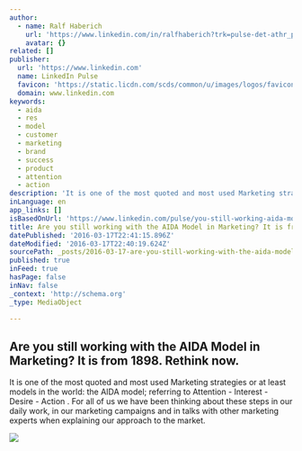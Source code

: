 ```yaml
---
author:
  - name: Ralf Haberich
    url: 'https://www.linkedin.com/in/ralfhaberich?trk=pulse-det-athr_prof-art_hdr'
    avatar: {}
related: []
publisher:
  url: 'https://www.linkedin.com'
  name: LinkedIn Pulse
  favicon: 'https://static.licdn.com/scds/common/u/images/logos/favicons/v1/favicon.ico'
  domain: www.linkedin.com
keywords:
  - aida
  - res
  - model
  - customer
  - marketing
  - brand
  - success
  - product
  - attention
  - action
description: 'It is one of the most quoted and most used Marketing strategies or at least models in the world: the AIDA model; referring to Attention - Interest - Desire - Action . For all of us we have been thinking about these steps in our daily work, in our marketing campaigns and in talks with other marketing experts when explaining our approach to the market.'
inLanguage: en
app_links: []
isBasedOnUrl: 'https://www.linkedin.com/pulse/you-still-working-aida-model-marketing-from-1898-rethink-haberich?trk=v-feed'
title: Are you still working with the AIDA Model in Marketing? It is from 1898. Rethink now.
datePublished: '2016-03-17T22:41:15.896Z'
dateModified: '2016-03-17T22:40:19.624Z'
sourcePath: _posts/2016-03-17-are-you-still-working-with-the-aida-model-in-marketing-it-i.md
published: true
inFeed: true
hasPage: false
inNav: false
_context: 'http://schema.org'
_type: MediaObject

---
```

<article style=""><h1>Are you still working with the AIDA Model in Marketing? It is from 1898. Rethink now.</h1><p>It is one of the most quoted and most used Marketing strategies or at least models in the world: the AIDA model; referring to Attention - Interest - Desire - Action . For all of us we have been thinking about these steps in our daily work, in our marketing campaigns and in talks with other marketing experts when explaining our approach to the market.</p><img src="https://media.licdn.com/mpr/mpr/AAEAAQAAAAAAAATtAAAAJDI1NjdiYmIxLTczNWEtNDUxZC05NTZmLWM4ZThjZjFiMDJkOQ.jpg" /></article>